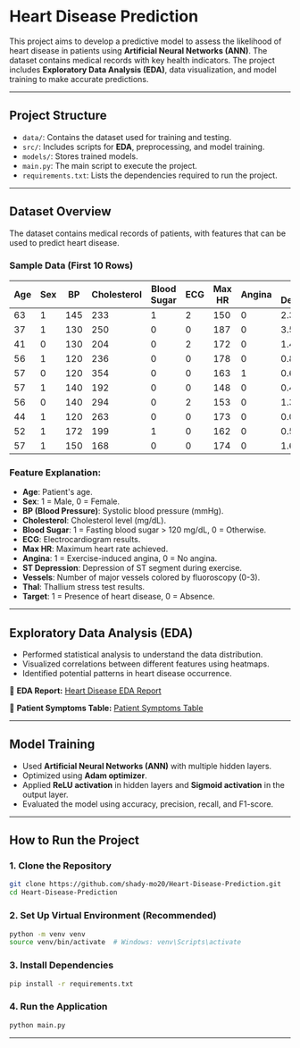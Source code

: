 # **Heart Disease Prediction**

This project aims to develop a predictive model to assess the likelihood of heart disease in patients using **Artificial Neural Networks (ANN)**. The dataset contains medical records with key health indicators. The project includes **Exploratory Data Analysis (EDA)**, data visualization, and model training to make accurate predictions.

---

## **Project Structure**

- `data/`: Contains the dataset used for training and testing.
- `src/`: Includes scripts for **EDA**, preprocessing, and model training.
- `models/`: Stores trained models.
- `main.py`: The main script to execute the project.
- `requirements.txt`: Lists the dependencies required to run the project.

---

## **Dataset Overview**

The dataset contains medical records of patients, with features that can be used to predict heart disease.

### **Sample Data (First 10 Rows)**

| Age | Sex | BP  | Cholesterol | Blood Sugar | ECG | Max HR | Angina | ST Depression | Vessels | Thal | Target |
|----|----|----|------------|------------|----|------|------|------------|--------|----|--------|
| 63 | 1  | 145 | 233        | 1          | 2  | 150  | 0    | 2.3        | 0      | 6  | 1      |
| 37 | 1  | 130 | 250        | 0          | 0  | 187  | 0    | 3.5        | 0      | 3  | 0      |
| 41 | 0  | 130 | 204        | 0          | 2  | 172  | 0    | 1.4        | 0      | 3  | 0      |
| 56 | 1  | 120 | 236        | 0          | 0  | 178  | 0    | 0.8        | 0      | 3  | 0      |
| 57 | 0  | 120 | 354        | 0          | 0  | 163  | 1    | 0.6        | 0      | 3  | 1      |
| 57 | 1  | 140 | 192        | 0          | 0  | 148  | 0    | 0.4        | 0      | 1  | 0      |
| 56 | 0  | 140 | 294        | 0          | 2  | 153  | 0    | 1.3        | 0      | 2  | 0      |
| 44 | 1  | 120 | 263        | 0          | 0  | 173  | 0    | 0.0        | 0      | 7  | 0      |
| 52 | 1  | 172 | 199        | 1          | 0  | 162  | 0    | 0.5        | 0      | 7  | 0      |
| 57 | 1  | 150 | 168        | 0          | 0  | 174  | 0    | 1.6        | 0      | 3  | 0      |

### **Feature Explanation:**
- **Age**: Patient's age.
- **Sex**: 1 = Male, 0 = Female.
- **BP (Blood Pressure)**: Systolic blood pressure (mmHg).
- **Cholesterol**: Cholesterol level (mg/dL).
- **Blood Sugar**: 1 = Fasting blood sugar > 120 mg/dL, 0 = Otherwise.
- **ECG**: Electrocardiogram results.
- **Max HR**: Maximum heart rate achieved.
- **Angina**: 1 = Exercise-induced angina, 0 = No angina.
- **ST Depression**: Depression of ST segment during exercise.
- **Vessels**: Number of major vessels colored by fluoroscopy (0-3).
- **Thal**: Thallium stress test results.
- **Target**: 1 = Presence of heart disease, 0 = Absence.

---

## **Exploratory Data Analysis (EDA)**

- Performed statistical analysis to understand the data distribution.
- Visualized correlations between different features using heatmaps.
- Identified potential patterns in heart disease occurrence.

📄 **EDA Report:** [Heart Disease EDA Report](https://github.com/shady-mo20/Heart-Disease-Prediction/blob/main/Heart%20disease%20prediction%20EDA%20Report.docx)

📄 **Patient Symptoms Table:** [Patient Symptoms Table](https://github.com/shady-mo20/Heart-Disease-Prediction/blob/main/Patient_Symptoms_Table.docx)

---

## **Model Training**

- Used **Artificial Neural Networks (ANN)** with multiple hidden layers.
- Optimized using **Adam optimizer**.
- Applied **ReLU activation** in hidden layers and **Sigmoid activation** in the output layer.
- Evaluated the model using accuracy, precision, recall, and F1-score.

---

## **How to Run the Project**

### **1. Clone the Repository**
```bash
git clone https://github.com/shady-mo20/Heart-Disease-Prediction.git
cd Heart-Disease-Prediction
```

### **2. Set Up Virtual Environment (Recommended)**
```bash
python -m venv venv
source venv/bin/activate  # Windows: venv\Scripts\activate
```

### **3. Install Dependencies**
```bash
pip install -r requirements.txt
```

### **4. Run the Application**
```bash
python main.py
```

---
